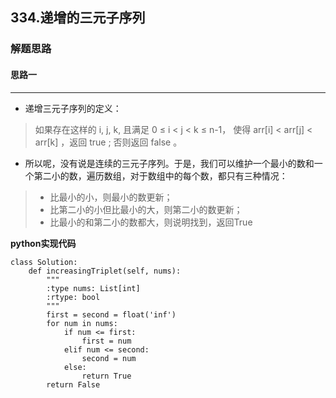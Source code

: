 ## 334.递增的三元子序列
### 解题思路
#### 思路一
****
- 递增三元子序列的定义：
> 如果存在这样的 i, j, k,  且满足 0 ≤ i < j < k ≤ n-1，
使得 arr[i] < arr[j] < arr[k] ，返回 true ; 否则返回 false 。
- 所以呢，没有说是连续的三元子序列。于是，我们可以维护一个最小的数和一个第二小的数，遍历数组，对于数组中的每个数，都只有三种情况：
> - 比最小的小，则最小的数更新；
> - 比第二小的小但比最小的大，则第二小的数更新；
> - 比最小的和第二小的数都大，则说明找到，返回True

**python实现代码**
```
class Solution:
    def increasingTriplet(self, nums):
        """
        :type nums: List[int]
        :rtype: bool
        """
        first = second = float('inf')
        for num in nums:
            if num <= first:
                first = num
            elif num <= second:
                second = num
            else:
                return True
        return False

```

